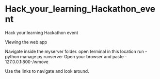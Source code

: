 # Hack_your_learning_Hackathon_event
Hack your learning Hackathon event 

Viewing the web app

Navigate inside the myserver folder.
open terminal in this location
run - python manage.py runserver
Open your browser and paste - 127.0.0.1:800-/wmove

Use the links to navigate and look around.
